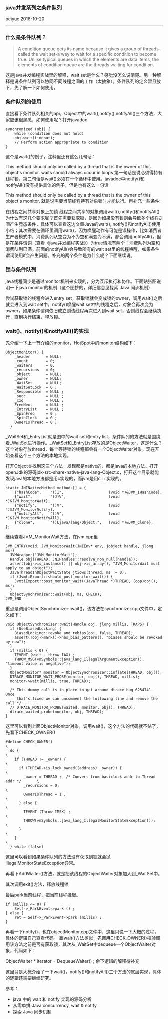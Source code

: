 ### java并发系列之条件队列
peiyuc 2016-10-20

------
### 什么是条件队列？

> A condition queue gets its name because it gives a group of threads-called the wait set-a way to wait for a specific condition to become true. Unlike typical queues in which the elements are data items, the elements of condition queue are the threads waiting for condition.

这是java并发编程实战里的解释，wait set是什么？感觉没怎么说清楚。另一种解释是说条件队列可以协同不同线程之间的工作（太抽象）。条件队列的定义暂且放下，先了解一下如何使用。

### 条件队列的使用

直接看下条件队列相关的api，Object中的wait(),notify(),notifyAll()三个方法，大家应该很熟悉，如何使用呢？打开javadoc
```
synchronized (obj) {
    while (condition does not hold)
    obj.wait(timeout);
    // Perform action appropriate to condition
}
```
这个是wait()的例子，注释里还有这么几句话：

This method should only be called by a thread that is the owner of this object's monitor.
waits should always occur in loops
第一句话是说必须得持有线程锁，第二句话是wait()必须在一个循环中使用。javadoc中notify()和notifyAll()没有提供具体的例子，但是也有这么一句话

This method should only be called by a thread that is the owner of this object's monitor.
就是说需要当前线程持有对象锁时才能执行。再补充一些条件:

在线程之间共享对象上加锁
线程之间共享的对象调用wait(),notify()和notifyAll()
为什么有这几个要求呢？首先需要获取锁，是因为如果没有锁则会导致多个线程之间产生竞态条件，具体可以查看这边文章Java的wait(), notify()和notifyAll()使用小结；其次需要在循环里调用wait()，因为唤醒动作有可能是误操作，比如消费者生产者模式中，消费队列从空变为不为空和满变为不满，都会调用notifyAll()，但是在条件谓词（查看《java并发编程实战》）为true情况有两个：消费队列为空和消费队列已满。前面的notifyAll()会导致所有的wait set里的线程唤醒，如果条件谓词使用if会产生问题。补充的两个条件是为什么呢？下面继续说。

### 锁与条件队列
java线程同步是通过monitor机制来实现的，分为互斥执行和协作。下面贴张图说明一下java monitor的机制（这个图抄的，详细信息见探索 Java 同步机制）


尝试获取锁的线程会进入entry set，获取锁就会变成锁的owner，调用wait()之后就会进入到wait set中，notify()唤醒wait set中的线程之后，对象会再次变为owner，如果条件谓词依旧成立则该线程再次进入到wait set，否则线程会继续执行，直到执行结束，释放锁。

### wait()、notify()和notifyAll()的实现

先介绍一下上一节介绍的monitor，HotSpot中的monitor结构如下：
```
ObjectMonitor() {
    _header       = NULL;
    _count        = 0;
    _waiters      = 0,
    _recursions   = 0;
    _object       = NULL;
    _owner        = NULL;
    _WaitSet      = NULL;
    _WaitSetLock  = 0 ;
    _Responsible  = NULL ;
    _succ         = NULL ;
    _cxq          = NULL ;
    FreeNext      = NULL ;
    _EntryList    = NULL ;
    _SpinFreq     = 0 ;
    _SpinClock    = 0 ;
    OwnerIsThread = 0 ;
  }
```
_WaitSet和_EntryList就是图中的wait set和entry list，条件队列的方法就是围绕着_WaitSet进行操作。_WaitSet和_EntryList存放的是ObjectWaiter，这是什么？这个对象存放thread，每个等待锁的线程都会有一个ObjectWaiter对象。现在开始查看这个三个方法的本地实现。

打开Object类找到这三个方法，发现都是native的，都是java的本地方法。打开openJdk的源码jdk-src-share-native-java-lang-Object.c，打开这个目录就能发现java的本地方法都是用c实现的，而jvm是用c++实现的。
```
static JNINativeMethod methods[] = {
    {"hashCode",    "()I",                    (void *)&JVM_IHashCode},
    {"wait",        "(J)V",                   (void *)&JVM_MonitorWait},
    {"notify",      "()V",                    (void *)&JVM_MonitorNotify},
    {"notifyAll",   "()V",                    (void *)&JVM_MonitorNotifyAll},
    {"clone",       "()Ljava/lang/Object;",   (void *)&JVM_Clone},
};
```
继续查看JVM_MonitorWait方法，在jvm.cpp里
```
JVM_ENTRY(void, JVM_MonitorWait(JNIEnv* env, jobject handle, jlong ms))
  JVMWrapper("JVM_MonitorWait");
  Handle obj(THREAD, JNIHandles::resolve_non_null(handle));
  assert(obj->is_instance() || obj->is_array(), "JVM_MonitorWait must apply to an object");
  JavaThreadInObjectWaitState jtiows(thread, ms != 0);
  if (JvmtiExport::should_post_monitor_wait()) {
    JvmtiExport::post_monitor_wait((JavaThread *)THREAD, (oop)obj(), ms);
  }
  ObjectSynchronizer::wait(obj, ms, CHECK);
JVM_END
```
重点是调用ObjectSynchronizer::wait()，该方法在synchronizer.cpp文件中，定义如下：
```
void ObjectSynchronizer::wait(Handle obj, jlong millis, TRAPS) {
  if (UseBiasedLocking) {
    BiasedLocking::revoke_and_rebias(obj, false, THREAD);
    assert(!obj->mark()->has_bias_pattern(), "biases should be revoked by now");
  }
  if (millis < 0) {
    TEVENT (wait - throw IAX) ;
    THROW_MSG(vmSymbols::java_lang_IllegalArgumentException(), "timeout value is negative");
  }
  ObjectMonitor* monitor = ObjectSynchronizer::inflate(THREAD, obj());
  DTRACE_MONITOR_WAIT_PROBE(monitor, obj(), THREAD, millis);
  monitor->wait(millis, true, THREAD);

  /* This dummy call is in place to get around dtrace bug 6254741.  Once
     that's fixed we can uncomment the following line and remove the call */
  // DTRACE_MONITOR_PROBE(waited, monitor, obj(), THREAD);
  dtrace_waited_probe(monitor, obj, THREAD);
}
```
这里可以看到上面ObjectMonitor对象，调用wait()，这个方法的代码就不贴了，先看下CHECK_OWNER()
```
#define CHECK_OWNER()                                                             \
  do {                                                                            \
    if (THREAD != _owner) {                                                       \
      if (THREAD->is_lock_owned((address) _owner)) {                              \
        _owner = THREAD ;  /* Convert from basiclock addr to Thread addr */       \
        _recursions = 0;                                                          \
        OwnerIsThread = 1 ;                                                       \
      } else {                                                                    \
        TEVENT (Throw IMSX) ;                                                     \
        THROW(vmSymbols::java_lang_IllegalMonitorStateException());               \
      }                                                                           \
    }                                                                             \
  } while (false)
```
这里可以看到如果条件队列的方法没有获取到锁就会抛IllegalMonitorStateException异常。

再看下AddWaiter()方法，就是把该线程的ObjectWaiter对象加入到_WaitSet中。

其次调用exit()方法，释放线程锁

最后park当前线程，把当前线程挂起。
```
if (millis <= 0) {
    Self->_ParkEvent->park () ;
} else {
    ret = Self->_ParkEvent->park (millis) ;
}
```
再看一下notify()，也在objectMonitor.cpp文件中，这里只说一下大概的过程，具体的逻辑自己查看代码。
跟wait()方法类似，先调用CHECK_OWNER()校验调用该方法之前是否有获取锁，其次从_WaitSet中dequeue一个ObjectWaiter对象，代码如下：

ObjectWaiter * iterator = DequeueWaiter() ;
余下逻辑的解释待补充

这里只是大概介绍了一下wait()，notify()和notifyAll()三个方法的底层实现，具体的逻辑还需要继续研究。

参考：

* java 中的 wait 和 notify 实现的源码分析
* 从零单排 Java concurrency, wait & notify
* 探索 Java 同步机制
